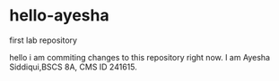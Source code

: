 # hello-ayesha
first lab repository


hello i am commiting changes to this repository right now. I am Ayesha Siddiqui,BSCS 8A, CMS ID 241615.
